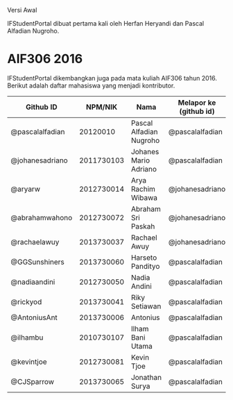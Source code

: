  Versi Awal

IFStudentPortal dibuat pertama kali oleh Herfan Heryandi dan Pascal Alfadian Nugroho.

# AIF306 2016

IFStudentPortal dikembangkan juga pada mata kuliah AIF306 tahun 2016. Berikut adalah daftar mahasiswa yang menjadi kontributor.

| Github ID                | NPM/NIK    | Nama                              | Melapor ke (github id)   |
| ------------------------ | ---------- | --------------------------------- | ------------------------ |
| @pascalalfadian          | 20120010   | Pascal Alfadian Nugroho           | @pascalalfadian          |
| @johanesadriano          | 2011730103 | Johanes Mario Adriano		    | @pascalalfadian	       |
| @aryarw                  | 2012730014 | Arya Rachim Wibawa                | @johanesadriano          |	
| @abrahamwahono           | 2012730072 | Abraham Sri Paskah                | @johanesadriano          |	
| @rachaelawuy             | 2013730037 | Rachael Awuy                      | @johanesadriano          |
| @GGSunshiners            | 2013730060 | Harseto Pandityo                  | @pascalalfadian          |
| @nadiaandini             | 2012730050 | Nadia Andini                      | @pascalalfadian          |
| @rickyod                 | 2013730041 | Riky Setiawan                     | @pascalalfadian          |
| @AntoniusAnt             | 2013730006 | Antonius                          | @pascalalfadian          |
| @ilhambu                 | 2010730107 | Ilham Bani Utama                  | @pascalalfadian          |
| @kevintjoe               | 2012730081 | Kevin Tjoe                        | @pascalalfadian          |
| @CJSparrow               | 2013730065 | Jonathan Surya                    | @pascalalfadian          |
